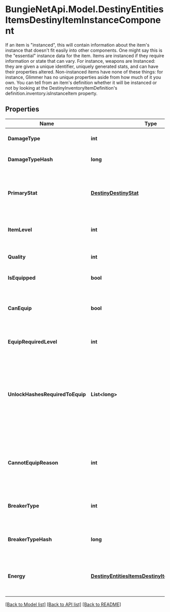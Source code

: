 # BungieNetApi.Model.DestinyEntitiesItemsDestinyItemInstanceComponent
If an item is \"instanced\", this will contain information about the item's instance that doesn't fit easily into other components. One might say this is the \"essential\" instance data for the item.  Items are instanced if they require information or state that can vary. For instance, weapons are Instanced: they are given a unique identifier, uniquely generated stats, and can have their properties altered. Non-instanced items have none of these things: for instance, Glimmer has no unique properties aside from how much of it you own.  You can tell from an item's definition whether it will be instanced or not by looking at the DestinyInventoryItemDefinition's definition.inventory.isInstanceItem property.
## Properties

Name | Type | Description | Notes
------------ | ------------- | ------------- | -------------
**DamageType** | **int** | If the item has a damage type, this is the item&#39;s current damage type. | [optional] 
**DamageTypeHash** | **long** | The current damage type&#39;s hash, so you can look up localized info and icons for it. | [optional] 
**PrimaryStat** | [**DestinyDestinyStat**](DestinyDestinyStat.md) | The item stat that we consider to be \&quot;primary\&quot; for the item. For instance, this would be \&quot;Attack\&quot; for Weapons or \&quot;Defense\&quot; for armor. | [optional] 
**ItemLevel** | **int** | The Item&#39;s \&quot;Level\&quot; has the most significant bearing on its stats, such as Light and Power. | [optional] 
**Quality** | **int** | The \&quot;Quality\&quot; of the item has a lesser - but still impactful - bearing on stats like Light and Power. | [optional] 
**IsEquipped** | **bool** | Is the item currently equipped on the given character? | [optional] 
**CanEquip** | **bool** | If this is an equippable item, you can check it here. There are permanent as well as transitory reasons why an item might not be able to be equipped: check cannotEquipReason for details. | [optional] 
**EquipRequiredLevel** | **int** | If the item cannot be equipped until you reach a certain level, that level will be reflected here. | [optional] 
**UnlockHashesRequiredToEquip** | **List&lt;long&gt;** | Sometimes, there are limitations to equipping that are represented by character-level flags called \&quot;unlocks\&quot;.  This is a list of flags that they need in order to equip the item that the character has not met. Use these to look up the descriptions to show in your UI by looking up the relevant DestinyUnlockDefinitions for the hashes. | [optional] 
**CannotEquipReason** | **int** | If you cannot equip the item, this is a flags enum that enumerates all of the reasons why you couldn&#39;t equip the item. You may need to refine your UI further by using unlockHashesRequiredToEquip and equipRequiredLevel. | [optional] 
**BreakerType** | **int** | If populated, this item has a breaker type corresponding to the given value. See DestinyBreakerTypeDefinition for more details. | [optional] 
**BreakerTypeHash** | **long** | If populated, this is the hash identifier for the item&#39;s breaker type. See DestinyBreakerTypeDefinition for more details. | [optional] 
**Energy** | [**DestinyEntitiesItemsDestinyItemInstanceEnergy**](DestinyEntitiesItemsDestinyItemInstanceEnergy.md) | IF populated, this item supports Energy mechanics (i.e. Armor 2.0), and these are the current details of its energy type and available capacity to spend energy points. | [optional] 

[[Back to Model list]](../README.md#documentation-for-models) [[Back to API list]](../README.md#documentation-for-api-endpoints) [[Back to README]](../README.md)


